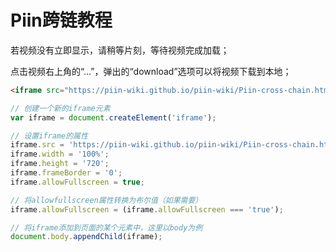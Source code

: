 # Piin跨链教程

若视频没有立即显示，请稍等片刻，等待视频完成加载；

点击视频右上角的“…”，弹出的“download”选项可以将视频下载到本地；

```markdown
<iframe src="https://piin-wiki.github.io/piin-wiki/Piin-cross-chain.html" frameborder="0" width="100%" height="500px" allowfullscreen></iframe>
```

```javascript
// 创建一个新的iframe元素
var iframe = document.createElement('iframe');

// 设置iframe的属性
iframe.src = 'https://piin-wiki.github.io/piin-wiki/Piin-cross-chain.html';
iframe.width = '100%';
iframe.height = '720';
iframe.frameBorder = '0';
iframe.allowFullscreen = true;

// 将allowfullscreen属性转换为布尔值（如果需要）
iframe.allowFullscreen = (iframe.allowFullscreen === 'true');

// 将iframe添加到页面的某个元素中，这里以body为例
document.body.appendChild(iframe);
```

